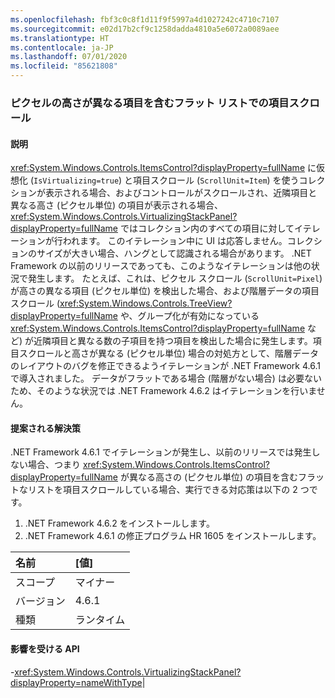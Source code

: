```yaml
---
ms.openlocfilehash: fbf3c0c8f1d11f9f5997a4d1027242c4710c7107
ms.sourcegitcommit: e02d17b2cf9c1258dadda4810a5e6072a0089aee
ms.translationtype: HT
ms.contentlocale: ja-JP
ms.lasthandoff: 07/01/2020
ms.locfileid: "85621808"
---
```

### <a name="item-scrolling-a-flat-list-with-items-of-different-pixel-height"></a>ピクセルの高さが異なる項目を含むフラット リストでの項目スクロール

#### <a name="details"></a>説明

<xref:System.Windows.Controls.ItemsControl?displayProperty=fullName> に仮想化 (<code>IsVirtualizing=true</code>) と項目スクロール (<code>ScrollUnit=Item</code>) を使うコレクションが表示される場合、およびコントロールがスクロールされ、近隣項目と異なる高さ (ピクセル単位) の項目が表示される場合、<xref:System.Windows.Controls.VirtualizingStackPanel?displayProperty=fullName> ではコレクション内のすべての項目に対してイテレーションが行われます。 このイテレーション中に UI は応答しません。コレクションのサイズが大きい場合、ハングとして認識される場合があります。 .NET Framework の以前のリリースであっても、このようなイテレーションは他の状況で発生します。 たとえば、これは、ピクセル スクロール (<code>ScrollUnit=Pixel</code>) が高さの異なる項目 (ピクセル単位) を検出した場合、および階層データの項目スクロール (<xref:System.Windows.Controls.TreeView?displayProperty=fullName> や、グループ化が有効になっている <xref:System.Windows.Controls.ItemsControl?displayProperty=fullName> など) が近隣項目と異なる数の子項目を持つ項目を検出した場合に発生します。項目スクロールと高さが異なる (ピクセル単位) 場合の対処方として、階層データのレイアウトのバグを修正できるようイテレーションが .NET Framework 4.6.1 で導入されました。  データがフラットである場合 (階層がない場合) は必要ないため、そのような状況では .NET Framework 4.6.2 はイテレーションを行いません。

#### <a name="suggestion"></a>提案される解決策

.NET Framework 4.6.1 でイテレーションが発生し、以前のリリースでは発生しない場合、つまり <xref:System.Windows.Controls.ItemsControl?displayProperty=fullName> が異なる高さの (ピクセル単位) の項目を含むフラットなリストを項目スクロールしている場合、実行できる対応策は以下の 2 つです。<ol><li>.NET Framework 4.6.2 をインストールします。</li><li>.NET Framework 4.6.1 の修正プログラム HR 1605 をインストールします。</li></ol>

| 名前    | [値]       |
|:--------|:------------|
| スコープ   |マイナー|
|バージョン|4.6.1|
|種類|ランタイム

#### <a name="affected-apis"></a>影響を受ける API

-<xref:System.Windows.Controls.VirtualizingStackPanel?displayProperty=nameWithType></li></ul>|
